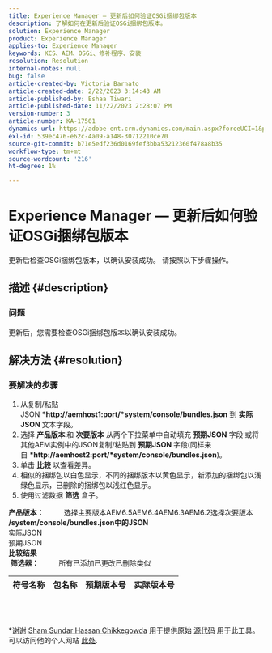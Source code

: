 ```yaml
---
title: Experience Manager — 更新后如何验证OSGi捆绑包版本
description: 了解如何在更新后验证OSGi捆绑包版本。
solution: Experience Manager
product: Experience Manager
applies-to: Experience Manager
keywords: KCS、AEM、OSGi、修补程序、安装
resolution: Resolution
internal-notes: null
bug: false
article-created-by: Victoria Barnato
article-created-date: 2/22/2023 3:14:43 AM
article-published-by: Eshaa Tiwari
article-published-date: 11/22/2023 2:28:07 PM
version-number: 3
article-number: KA-17501
dynamics-url: https://adobe-ent.crm.dynamics.com/main.aspx?forceUCI=1&pagetype=entityrecord&etn=knowledgearticle&id=b247d608-5fb2-ed11-83fe-6045bd0067ea
exl-id: 539ec476-e62c-4a09-a148-30712210ce70
source-git-commit: b71e5edf236d0169fef3bba53212360f478a8b35
workflow-type: tm+mt
source-wordcount: '216'
ht-degree: 1%

---
```


# Experience Manager — 更新后如何验证OSGi捆绑包版本


更新后检查OSGi捆绑包版本，以确认安装成功。 请按照以下步骤操作。

## 描述 {#description}


### 问题

更新后，您需要检查OSGi捆绑包版本以确认安装成功。


## 解决方法 {#resolution}


### 要解决的步骤

1. 从复制/粘贴JSON <b>*http://aemhost1:port/*system/console/bundles.json</b> 到 <b>实际JSON </b>文本字段。
2. 选择 <b>产品版本 </b>和 <b>次要版本</b> 从两个下拉菜单中自动填充 <b>预期JSON</b> 字段<b> </b>或将其他AEM实例中的JSON复制/粘贴到 <b>预期JSON </b>字段(同样来自 <b>*http://aemhost2:port/*system/console/bundles.json</b>)。
3. 单击 <b>比较</b> 以查看差异。
4. 相似的捆绑包以白色显示，不同的捆绑版本以黄色显示，新添加的捆绑包以浅绿色显示，已删除的捆绑包以浅红色显示。
5. 使用过滤数据 <b>筛选</b> 盒子。

<b>产品版本：</b>          选择主要版本AEM6.5AEM6.4AEM6.3AEM6.2选择次要版本
<b>/system/console/bundles.json中的JSON</b><br>实际JSON <br>预期JSON 
 <br><b>比较结果</b><br> <b>筛选器：</b>          所有已添加已更改已删除类似     <br>

| 符号名称 | 包名称 | 预期版本号 | 实际版本号 |
| --- | --- | --- | --- |

<br> 




\*谢谢 [Sham Sundar Hassan Chikkegowda](https://www.linkedin.com/in/sham-sundar-hassan-chikkegowda-6b03a517) 用于提供原始 [源代码](https://github.com/Schikkeg/schikkeg.github.io/blob/master/tools/coi.html) 用于此工具。  可以访问他的个人网站 [此处](https://www.aemstuff.com/).
